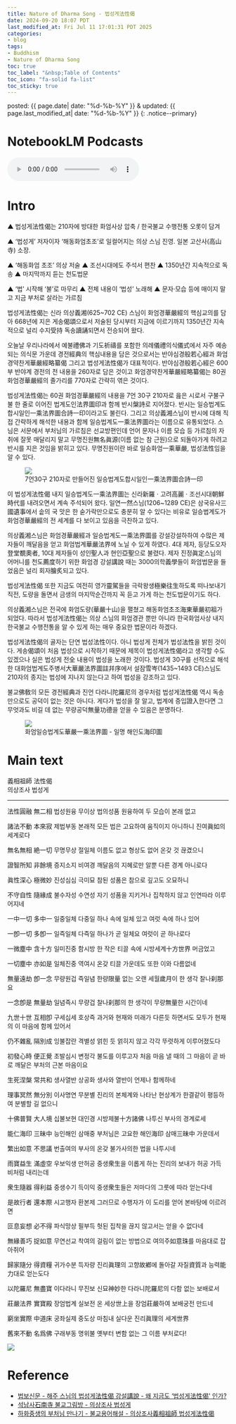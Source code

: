 ```yaml
---
title: Nature of Dharma Song - 법성게法性偈
date: 2024-09-20 18:07 PDT
last_modified_at: Fri Jul 11 17:01:31 PDT 2025
categories:
- blog
tags:
- Buddhism
- Nature of Dharma Song
toc: true
toc_label: "&nbsp;Table of Contents"
toc_icon: "fa-solid fa-list"
toc_sticky: true
---
```


posted: {{ page.date| date: "%d-%b-%Y" }}
&amp;
updated: {{ page.last_modified_at| date: "%d-%b-%Y" }}
{: .notice--primary}

# NotebookLM Podcasts

<audio id="podcast-1" controls>
	<source type="audio/wav" src="/resource/posts/2024-09-20-PDT - Nature of Dharma Song/NotebookLM/The Nature of Dharma Song_ A Buddhist Classic-01.wav">
	Your browser does not support this shorter audio element.
</audio>

<h1 id="intro">
	Intro
</h1>

&#9650; 법성게法性偈는 210자에 방대한 화엄사상 압축 / 한국불교 수행전통 오롯이 담겨

&#9650; ‘법성게’ 저자이자 ‘해동화엄초조’로 일컬어지는 의상 스님 진영. 일본 고산사(高山寺) 소장.

&#9650; ‘해동화엄 초조’ 의상 저술
&#9650; 조선시대에도 주석서 편찬
&#9650; 1350년간 지속적으로 독송
&#9650; 마지막까지 듣는 천도법문

&#9650; ‘법’ 시작해 ‘불’로 마무리
&#9650; 전체 내용이 ‘법성’ 노래해
&#9650; 문자·모습 등에 매이지 말고 지금 부처로 살라는 가르침

법성게法性偈는 신라 의상義湘(625~702 CE) 스님이 화엄경華嚴經의 핵심교의를 담아 668년에 지은 게송偈頌으로서
저술된 당시부터 지금에 이르기까지 1350년간 지속적으로 널리 수지受持 독송讀誦되면서 전승되어 왔다.


오늘날 우리나라에서 예불禮佛과 기도祈禱를 포함한 의례儀禮의식儀式에서 자주 예송되는 의식문 가운데
경전經典의 핵심내용을 담은 것으로서는
반야심경般若心經과 화엄경약찬게華嚴經略纂偈 그리고 법성게法性偈가 대표적이다.
반야심경般若心經은 600부 반야계 경전의 전 내용을 260자로 담은 것이고
화엄경약찬게華嚴經略纂偈는 80권 화엄경華嚴經의 졸가리를 770자로 간략히 엮은 것이다.

법성게法性偈는 60권 화엄경華嚴經의 내용을 7언 30구 210자로 읊은 시로서
구불구불 한 줄로 이어진 법계도인法界圖印과 함께 반시槃詩로 지어졌다.
반시는 일승법계도합시일인一乘法界圖合詩一印이라고도 불린다.
그리고 의상義湘스님이 반시에 대해 직접 간략하게 해석한 내용과 함께
일승법계도一乘法界圖라는 이름으로 유통되었다.
스님은 서문에서 부처님의 가르침은 선교방편인데
언어 문자나 이름 모습 등 가르침의 자취에 잘못 매달리지 말고
무명진원無名眞源(이름 없는 참 근원)으로 되돌아가게 하려고 반시를 지은 것임을 밝히고 있다.
무명진원이란 바로 일승화엄一乘華嚴, 법성法性임을 알 수 있다.

<div class="fig-container">
	<figure>
		<img src="/assets/images/buddhism/nature-of-dharma-song-01.jpg">
		<figcaption>
			7언30구 210자로 만들어진 일승법계도합시일인一乘法界圖合詩一印
		</figcaption>
	</figure>
</div>

이 법성게法性偈 내지 일승법계도一乘法界圖는
신라新羅&nbsp;&sdot;&nbsp;고려高麗&nbsp;&sdot;&nbsp;조선시대朝鮮時代를 내려오면서 계속 주석되어 왔다.
일연一然스님(1206~1289 CE)은
삼국유사三國遺事에서 솥의 국 맛은 한 숟가락만으로도 충분히 알 수 있다는 비유로
일승법계도가 화엄경華嚴經의 전 세계를 다 보이고 있음을 극찬하고 있다.

의상義湘스님은 화엄경華嚴經과
일승법계도一乘法界圖를 강설강설하하여 수많은 제자들이 깨달음을 얻고 화엄법계華嚴法界에 노닐 수 있게 하였다.
4대 제자, 등당도오자登堂覩奧者, 10대 제자들이 성인聖人과 현인亞聖으로 불렸다.
제자 진정眞定스님의 어머니를 천도薦度하기 위한 화엄경 강설講說 때는
3000의학義學들이 화엄법문을 들었음은 널리 회자膾炙되고 있다.

법성게法性偈 또한 지금도 여전히 영가靈駕들을 극락왕생極樂往生하도록 떠나보내기 직전,
도량을 돌면서 금생의 마지막순간까지 꼭 듣고 가게 하는 천도법문이기도 하다.

의상義湘스님은 전국에 화엄도량(華嚴十山)을 펼쳤고
해동화엄초조海東華嚴初祖가 되었다.
따라서 법성게法性偈는 의상 스님의 화엄경관 뿐만 아니라
한국화엄사상 내지 한국불교 수행전통을 알 수 있게 하는 매우 중요한 법문이라 하겠다.

법성게法性偈의 골자는 단연 <font class="emph">법성法性</font>이다.
아니 <font class="emph">법성게 전체가 법성法性을 밝힌 것이다.</font>
게송偈頌이 처음 법성으로 시작하기 때문에 제목이 법성게法性偈라고 생각할 수도 있겠으나
실은 <font class="emph">법성게 전全 내용이 법성을 노래한 것이다.</font>
법성게 30구를 선적으로 해석한 대화엄법계도주병서大華嚴法界圖註幷序에서
설잠雪岑(1435~1493 CE)스님도
210자의 종지는 법성에 지나지 않는다고 하여 법성을 강조하고 있다.

불교佛敎의 모든 경전經典과 진언 다라니陀羅尼의 경우처럼
법성게法性偈 역시 독송만으로도 공덕이 없는 것은 아니다.
게다가 법성을 잘 알고, 법계에 증입證入한다면
그 무엇과도 비길 데 없는 무량공덕無量功德을 얻을 수 있음은 분명하다.


<!--
‘법성게’에서는 일승화엄의 세계인 법계를 법성으로 보이고 있으니, 법계 모든 존재가 법성원융의 법성성기이다. 다시 말해서 오척 되는 ‘나’의 몸인 오척신(五尺身)이 바로 오척법성으로서 법성신(法性身)이다. 반시의 그림은 온 법계가 한 몸인 모습[全法界一身之像]이다.
이 법성신을 바로 깨달으면 ‘화엄경’의 모든 부처님인 열 부처님[十佛]으로 출현하게 된다. 이를 법성가(法性家)에 되돌아간다고 한다. 예부터 부처[舊來佛]인 본래 자기 모습대로 살게 되는 것이다. 바꾸어 말해서 누구나 갈구하는 상락(常樂)의 영원한 행복을 얻게 되는 것이다. 이것이 불교의 구경처인 불세계이고 성불임을 의상 스님은 역설하고 있다.

이 법문은 지금 여기, 이 몸 바로 붓다로 살게 하는 가르침이다. 설사 곧바로 눈뜨지 못해서 부처님처럼 살지는 못한다 하더라도, 적어도 무한한 가능성을 계발할 수 있는 잠재력이 갖추어져 있어서, 얼마든지 행복할 수 있는 존재인 자신을 자중(自重)하는 마음을 가질 수 있다. 부연한다면 오척신이 법성신임을 굳게 믿는 신심만 있어도 신구의(身口意)와 육근(六根)으로 함부로 업을 짓지 않고 모두 행복할 수 있는 보리심행을 일으킬 수 있다.

의상 스님은 또 ‘백화도량발원문’과 ‘일승발원문’ 등을 지어서, 화엄정토인 법계로 인도해 주기도 하였다. 의상 스님의 이 발원문은 우리나라 발원문의 효시이다. 그리하여 당시 삼국통일로 인한 전란에 의해 피폐하고 고통스러운 이들에게 고통에서 벗어나는 길을 제시해 주었으니, 발원문을 통하여 불보살님의 가피를 입어서 스스로 치유하고 행복을 찾게 해 준 것이다.

그리하여 의상 스님은 ‘여래의 화현[金山寶蓋之幻有]’이라 칭송되었다.(‘의상전교’) 출가자는 물론 재가불자들도 다 같이 성불하고 부처님처럼 살고자 하는 원을 갖고 수행하고 신행생활을 한다. 하지만 그 일이 결코 쉽지 않음을 누구나 느끼고 있을 것이다. 그런데 의상 스님은 줄곧 여래의 화현이라 존숭되었던 것이다. 스님은 제자들에게 가르쳐준 자신의 가르침 그대로 깨달은 삶을 펼친 화엄행자임을 잘 말해주고 있는 것이다.

이처럼 ‘법성게’와 발원문을 지어 ‘화엄경’의 가르침으로 오로지 제자교육과 교화행으로 일관했던 의상 스님은 출신이 진골 또는 성골인 왕족으로서 15세 전후[丱歲]에 출가하였다. 그때는 신라에도 이미 경론이 많이 전래되어 있었던 터이다. 스님은 출가한 후 나름 수행하다가 원효(元曉, 617~686) 스님과 함께 현장(玄奘, 602~664) 스님의 명성을 듣고 입당 유학을 시도하였다. 도중에 원효 스님은 깨달은 바 있어 그만 되돌아갔다.

의상 스님은 ‘죽어도 물러나지 않겠다’는 서원으로 혼자서 입당하였다. 스님은 도중에 발걸음을 종남산 지상사(至相寺)로 돌렸다. 그리하여 지엄(智儼, 602~668) 스님 문하에서 ‘화엄경’을 배우고 ‘법성게’를 짓게 되었던 것이다.

현장 스님의 유식설은 망심(妄心)이고, 원효 스님이 깨달았다는 심성설은 진망화합(眞妄和合)의 여래장심이라면, 의상 스님이 수학한 ‘화엄경’의 유심설은 진심(眞心)으로서 여래장자성청정심이고 여래성기심(如來性起心)이다. 여래의 성품이 그대로 일어나 만덕을 구족한 마음인 것이다. 이로 볼 때 스님은 처음 중생 마음에서 점차 구경의 부처님 마음으로 다가감을 알 수 있다.

지엄 스님은 의상 스님과 처음 만나기 전날 밤 꿈을 꾸고는, 신라로부터 대덕이 올 줄 알고 도량을 깨끗이 소제하고 기다리고 있었다. 그 자리에서 의상 스님은 화엄의 오묘한 뜻을 분석해보이고 입실하게 되었다.

지상사에서 ‘화엄경’ 공부를 계속한 의상 스님은 총장원년(668년) 7월15일에 ‘법성게’를 지었다. 스승 지엄 스님의 입적 후, 당나라가 신라를 침공하려 한다는 소식을 접한 의상 스님은 고국 신라가 전쟁에 대비할 수 있도록 귀국을 앞당기게 된다. 스님은 귀국 전후 계속 화엄성중의 두호와 호법용[善妙]의 외호를 받은 일이 전해진다.

귀국(671)후 의상 스님은 낙산에서 관음보살을 친견하고 관음신앙을 열었으며, 부석사를 화엄본찰로 삼아 제자들 교육에 헌신하고 화엄교화를 펼쳐갔다. 스님은 부처님 도량이 평등한 법계임을 몸소 보여주었다. 그것은 문무왕이 의상 스님을 존경하여 전답과 노비[奴僕]를 하사하려고 했을 때 ‘우리 불법은 평등하여 고하(高下)가 함께 동등하고 귀천이 다르지 않다’라 하고 받지 않았으며, 왕이 성을 많이 쌓으려고 백성들을 고달프게 함을 보고는 왕에게 권하여 축성을 그만두게 한 사실만으로도 충분히 알 수 있다고 하겠다.

오늘날도 의상 스님의 법력과 가르침이 얼마나 절실히 필요한지, 여전히 전국사찰에서 ‘법성게’가 독송되고 있는 인연을 깊이 돌아보게 한다. 스님의 혜명을 이어가려는 평등정신을 잘 전승하고 여래가 계속 출현하시는 청정 법계를 유지할 수 있기 위해서는, 의상 스님의 생애와 ‘법성게’에 담긴 화엄정신과 수증방편을 좀 더 깊이 이해할 필요가 있을 것이다.

필자는 처음에 마음공부하려고 출가했는데, 먼저 강원에서 ‘화엄경’을 배우다가 “모든 것은 오직 마음이 만든 것이다(一切唯心造)”라는 구절에서 문득 경전의 유심설을 좀 더 공부해야겠다고 생각했다. 그래서 강원을 졸업한 후 동국대와 동 대학원으로 진학하여 석사학위논문으로 ‘화엄경’의 발보리심에 대해서, 박사학위논문으로는 의상 스님의 ‘일승법계도’와 그 주석서에 보이는 법성 성기에 대한 것을 주제로 삼았다. 그 후 불교학과에서 화엄학을 주로 가르치다가 퇴임하고 현재 명예교수로 있는 중이다. 이제 법보신문에 ‘법성게’에 대한 글을 연재하는 새 인연을 만나게 되어, 지금까지 학생들과 함께 공부하고 연구한 ‘법성게’의 내용을 총 정리하는 기회로 삼고자 한다. ‘법성’의 ‘법(法)’에서 시작하여 구래불의 ‘불(佛)’로 끝나는 ‘법성게’ 30구의 내용을, “가도가도 본래자리 도달하고 도달해도 출발한 자리(行行本處至至發處)”로 표현한 의상 스님의 뜻을 잘 담아 낼 수 있을지, 눈 밝은 분의 질정을 바란다.

해주 스님 동국대 명예교수 jeon@dongguk.edu
-->

<div class="fig-container">
	<figure>
		<img src="/assets/images/buddhism/nature-of-dharma-song-02-larger.png">
		<figcaption>
			화엄일승법계도華嚴一乘法界圖 - 일명 해인도海印圖
		</figcaption>
	</figure>
</div>

<h1 id="main-text">
	Main text
</h1>

義相祖師 法性偈
<br>
의상조사 법성게

<hr>
<div class="translation-container">

<p>
	法性圓融 無二相
<span class="chinese-korean-transliteration">
	법성원융 무이상
</span>
<span class="chinese-korean-translation">
	법의성품 원융하여 두 모습이 본래 없고
</span>
</p>

<p>
	諸法不動 本來寂
<span class="chinese-korean-transliteration">
	제법부동 본래적
</span>
<span class="chinese-korean-translation">
	모든 법은 고요하여 움직이지 아니하니 진여眞如의 세계로다
</span>
</p>

<p>
	無名無相 絶一切
<span class="chinese-korean-transliteration">
	무명무상 절일체
</span>
<span class="chinese-korean-translation">
	이름도 없고 형상도 없어 온갖 것 끊겼으니
<br>
</span>
</p>

<p>
	證智所知 非餘境
<span class="chinese-korean-transliteration">
	증지소지 비여경
</span>
<span class="chinese-korean-translation">
	깨달음의 지혜로만 알뿐 다른 경계 아니로다
</span>
</p>

<p>
	眞性深心 極微妙
<span class="chinese-korean-transliteration">
	진성심심 극미묘
</span>
<span class="chinese-korean-translation">
	참된 성품은 참으로 깊고도 오묘하니
</span>
</p>

<p>
	不守自性 隨緣成
<span class="chinese-korean-transliteration">
	불수자성 수연성
</span>
<span class="chinese-korean-translation">
	자기 성품을 지키거나 집착하지 않고 인연따라 이루어지네
</span>
</p>

<p>
	一中一切 多中一
<span class="chinese-korean-transliteration">
	일중일체 다중일
</span>
<span class="chinese-korean-translation">
	하나 속에 일체 있고 여럿 속에 하나 있어
</span>
</p>

<p>
	一卽一切 多卽一
<span class="chinese-korean-transliteration">
	일즉일체 다즉일
</span>
<span class="chinese-korean-translation">
	하나가 곧 일체요 여럿이 곧 하나로다
<br>
</span>
</p>

<p>
	一微塵中 含十方
<span class="chinese-korean-transliteration">
	일미진중 함시방
</span>
<span class="chinese-korean-translation">
	한 작은 티끌 속에 시방세계十方世界 머금었고
<br>
</span>
</p>

<p>
	一切塵中 亦如是
<span class="chinese-korean-transliteration">
	일체진중 역여시
</span>
<span class="chinese-korean-translation">
	온갖 티끌 가운데도 또한 이와 다름없네
</span>
</p>

<p>
	無量遠劫 卽一念
<span class="chinese-korean-transliteration">
	무량원겁 즉일념
</span>
<span class="chinese-korean-translation">
	한량限量 없는 오랜 세월歲月이 한 생각 찰나刹那요
</span>
</p>

<p>
	一念卽是 無量劫
<span class="chinese-korean-transliteration">
	일념즉시 무량겁
</span>
<span class="chinese-korean-translation">
	찰나刹那의 한 생각이 무량無量한 시간이네
</span>
</p>

<p>
	九世十世 互相卽
<span class="chinese-korean-transliteration">
	구세십세 호상즉
</span>
<span class="chinese-korean-translation">
	과거와 현재와 미래가 다른듯 하면서도
	모두가 현재의 이 마음에 함께 있어서
</span>
</p>

<p>
	仍不雜亂 隔別成
<span class="chinese-korean-transliteration">
	잉불잡란 격별성
</span>
<span class="chinese-korean-translation">
	얽힌 듯 얽히지 않고 각각 뚜렷하게 이루어졌도다
<br>
</span>
</p>

<p>
	初發心時 便正覺
<span class="chinese-korean-transliteration">
	초발심시 변정각
</span>
<span class="chinese-korean-translation">
	불도를 이루고자 처음 마음 낼 때의 그 마음이
	곧 바로 깨달은 부처의 근본 마음이요
<br>
</span>
</p>

<p>
	生死涅槃 常共和
<span class="chinese-korean-transliteration">
	생사열반 상공화
</span>
<span class="chinese-korean-translation">
	생사와 열반이 언제나 함께하네
<br>
</span>
</p>

<p>
	理事冥然 無分別
<span class="chinese-korean-transliteration">
	이사명연 무분별
</span>
<span class="chinese-korean-translation">
	진리의 본체계와 나타난 현상계가
	한결같이 평등하여 분별할 길 없으니
</span>
</p>

<p>
	十佛普賢 大人境
<span class="chinese-korean-transliteration">
	십불보현 대인경
</span>
<span class="chinese-korean-translation">
	시방제불十方諸佛 나투신 부사의 경계로세
<br>
</span>
</p>

<p>
	能仁海印 三昧中
<span class="chinese-korean-transliteration">
	능인해인 삼매중
</span>
<span class="chinese-korean-translation">
	부처님은 고요한 해인海印 삼매三昧中 가운데서
</span>
</p>

<p>
	繁出如意 不思議
<span class="chinese-korean-transliteration">
	번출여의 부사의
</span>
<span class="chinese-korean-translation">
	온갖 불가사의한 법을 나투시네
<br>
</span>
</p>

<p>
	雨寶益生 滿虛空
<span class="chinese-korean-transliteration">
	우보익생 만허공
</span>
<span class="chinese-korean-translation">
	중생衆生을 이롭게 하는 진리의 보내가 허공 가득 비처럼 내리는데
</span>
</p>

<p>
	衆生隨器 得利益
<span class="chinese-korean-transliteration">
	중생수기 득이익
</span>
<span class="chinese-korean-translation">
	중생衆生들은 저마다의 그룻에 따라 얻는다네
</span>
</p>

<p>
	是故行者 還本際
<span class="chinese-korean-transliteration">
	시고행자 환본제
</span>
<span class="chinese-korean-translation">
	그러므로 수행자가 이 도리를 얻어 본바탕에 이르려면
<br>
</span>
</p>

<p>
	叵息妄想 必不得
<span class="chinese-korean-transliteration">
	파식망상 필부득
</span>
<span class="chinese-korean-translation">
	헛된 집착을 끊지 않고서는 얻을 수 없다네
</span>
</p>

<p>
	無緣善巧 捉如意
<span class="chinese-korean-transliteration">
	무연선교 착여의
</span>
<span class="chinese-korean-translation">
	걸림이 없는 방법으로 여의주如意珠를 마음대로 잡아쥐어
</span>
</p>

<p>
	歸家隨分 得資糧
<span class="chinese-korean-transliteration">
	귀가수분 득자량
</span>
<span class="chinese-korean-translation">
	진리眞理의 고향故鄕에 돌아갈 자질資質과 능력能力대로 얻는도다
</span>
</p>

<p>
	以陀羅尼 無盡寶
<span class="chinese-korean-transliteration">
	이다라니 무진보
</span>
<span class="chinese-korean-translation">
	신묘神妙한 다라니陀羅尼의 다함 없는 보배로서
</span>
</p>

<p>
	莊嚴法界 實寶殿
<span class="chinese-korean-transliteration">
	장엄법계 실보전
</span>
<span class="chinese-korean-translation">
	온 세상世上을 장엄莊嚴하여 보배궁전 만드네
</span>
</p>

<p>
	窮坐實際 中道床
<span class="chinese-korean-transliteration">
	궁좌실제 중도상
</span>
<span class="chinese-korean-translation">
	마침내 실다운 진리眞理의 세계世界
</span>
</p>

<p>
	舊來不動 名爲佛
<span class="chinese-korean-transliteration">
	구래부동 명위불
</span>
<span class="chinese-korean-translation">
	옛부터 변함 없는 그 이름 부처로다!
</span>
</p>
</div>


<div class="img-container">
	<img src="/assets/images/buddhism/thinking-02.png">
</div>


<h1 id="ref">Reference</h1>

<ul>
<li>
	<a href="http://www.beopbo.com/news/articleView.html?idxno=101592">
	법보신문
	-
	해주 스님의 법성게法性偈 강설講說
	-
	왜 지금도 ‘법성게法性偈' 인가?
	</a>
</li>
<li>
	<a href="http://www.seoknamsa.or.kr/www/bbs/board.php?bo_table=budapainting&wr_id=33&sca=%EB%B6%88%ED%99%94&sfl=mb_id%2C1&stx=suknamsa">
	석남사石南寺 불교그림방 - 의상조사 법성게
	</a>
</li>
<li>
	<a href="https://blog.naver.com/hahwajs/10135115018">
	하화중생의 부처님 만나기 - 불교용어해설 - 의상조사義相祖師 법성게法性偈
	</a>
</li>
</ul>
